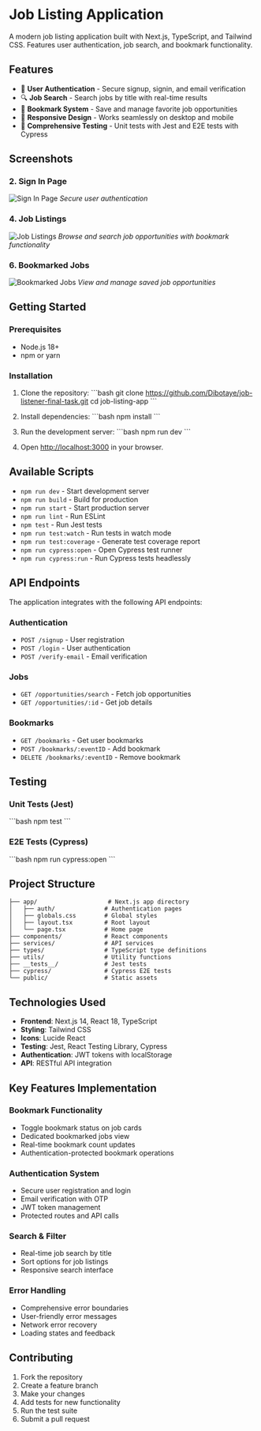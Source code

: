 # Job Listing Application

A modern job listing application built with Next.js, TypeScript, and Tailwind CSS. Features user authentication, job search, and bookmark functionality.

## Features

- 🔐 **User Authentication** - Secure signup, signin, and email verification
- 🔍 **Job Search** - Search jobs by title with real-time results
- 🔖 **Bookmark System** - Save and manage favorite job opportunities
- 📱 **Responsive Design** - Works seamlessly on desktop and mobile
- 🧪 **Comprehensive Testing** - Unit tests with Jest and E2E tests with Cypress

## Screenshots

### 2. Sign In Page

![Sign In Page](./screenshots/signin.png)
_Secure user authentication_

### 4. Job Listings

![Job Listings](./screenshots/job.png)
_Browse and search job opportunities with bookmark functionality_

### 6. Bookmarked Jobs

![Bookmarked Jobs](./screenshots/image.png)
_View and manage saved job opportunities_

## Getting Started

### Prerequisites

- Node.js 18+
- npm or yarn

### Installation

1. Clone the repository:
   \`\`\`bash
   git clone https://github.com/Dibotaye/job-listener-final-task.git
   cd job-listing-app
   \`\`\`

2. Install dependencies:
   \`\`\`bash
   npm install
   \`\`\`

3. Run the development server:
   \`\`\`bash
   npm run dev
   \`\`\`

4. Open [http://localhost:3000](http://localhost:3000) in your browser.

## Available Scripts

- `npm run dev` - Start development server
- `npm run build` - Build for production
- `npm run start` - Start production server
- `npm run lint` - Run ESLint
- `npm test` - Run Jest tests
- `npm run test:watch` - Run tests in watch mode
- `npm run test:coverage` - Generate test coverage report
- `npm run cypress:open` - Open Cypress test runner
- `npm run cypress:run` - Run Cypress tests headlessly

## API Endpoints

The application integrates with the following API endpoints:

### Authentication

- `POST /signup` - User registration
- `POST /login` - User authentication
- `POST /verify-email` - Email verification

### Jobs

- `GET /opportunities/search` - Fetch job opportunities
- `GET /opportunities/:id` - Get job details

### Bookmarks

- `GET /bookmarks` - Get user bookmarks
- `POST /bookmarks/:eventID` - Add bookmark
- `DELETE /bookmarks/:eventID` - Remove bookmark

## Testing

### Unit Tests (Jest)

\`\`\`bash
npm test
\`\`\`

### E2E Tests (Cypress)

\`\`\`bash
npm run cypress:open
\`\`\`

## Project Structure

```
├── app/                    # Next.js app directory
│   ├── auth/              # Authentication pages
│   ├── globals.css        # Global styles
│   ├── layout.tsx         # Root layout
│   └── page.tsx           # Home page
├── components/            # React components
├── services/              # API services
├── types/                 # TypeScript type definitions
├── utils/                 # Utility functions
├── __tests__/             # Jest tests
├── cypress/               # Cypress E2E tests
└── public/                # Static assets
```

## Technologies Used

- **Frontend**: Next.js 14, React 18, TypeScript
- **Styling**: Tailwind CSS
- **Icons**: Lucide React
- **Testing**: Jest, React Testing Library, Cypress
- **Authentication**: JWT tokens with localStorage
- **API**: RESTful API integration

## Key Features Implementation

### Bookmark Functionality

- Toggle bookmark status on job cards
- Dedicated bookmarked jobs view
- Real-time bookmark count updates
- Authentication-protected bookmark operations

### Authentication System

- Secure user registration and login
- Email verification with OTP
- JWT token management
- Protected routes and API calls

### Search & Filter

- Real-time job search by title
- Sort options for job listings
- Responsive search interface

### Error Handling

- Comprehensive error boundaries
- User-friendly error messages
- Network error recovery
- Loading states and feedback

## Contributing

1. Fork the repository
2. Create a feature branch
3. Make your changes
4. Add tests for new functionality
5. Run the test suite
6. Submit a pull request
